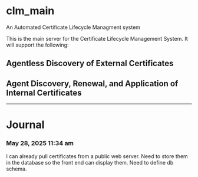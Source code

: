 # clm_main
An Automated Certificate Lifecycle Managment system

This is the main server for the Certificate Lifecycle Management System. 
It will support the following:
## Agentless Discovery of External Certificates

## Agent Discovery, Renewal, and Application of Internal Certificates


---
# Journal
### May 28, 2025 11:34 am
I can already pull certificates from a public web server.
Need to store them in the database so the front end can display them. Need to define db schema.
